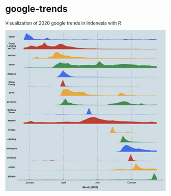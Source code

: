 # google-trends
Visualization of 2020 google trends in Indonesia with R

![alt text](https://github.com/calvinnicxon/google-trends/blob/main/google_trends.jpg)
